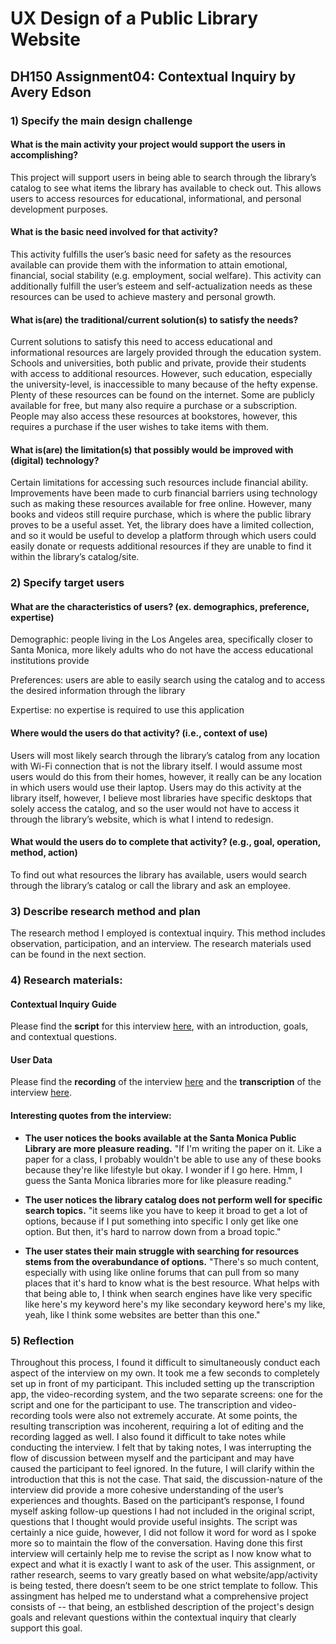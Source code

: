 # UX Design of a Public Library Website 

## DH150 Assignment04: Contextual Inquiry by Avery Edson

### 1) Specify the main design challenge

#### What is the main activity your project would support the users in accomplishing?
This project will support users in being able to search through the library’s catalog to see what items the library has available to check out. This allows users to access resources for educational, informational, and personal development purposes.

#### What is the basic need involved for that activity? 
This activity fulfills the user’s basic need for safety as the resources available can provide them with the information to attain emotional, financial, social stability (e.g. employment, social welfare). This activity can additionally fulfill the user’s esteem and self-actualization needs as these resources can be used to achieve mastery and personal growth.

#### What is(are) the traditional/current solution(s) to satisfy the needs?
Current solutions to satisfy this need to access educational and informational resources are largely provided through the education system. Schools and universities, both public and private, provide their students with access to additional resources. However, such education, especially the university-level, is inaccessible to many because of the hefty expense. Plenty of these resources can be found on the internet. Some are publicly available for free, but many also require a purchase or a subscription. People may also access these resources at bookstores, however, this requires a purchase if the user wishes to take items with them.

#### What is(are) the limitation(s) that possibly would be improved with (digital) technology?
Certain limitations for accessing such resources include financial ability. Improvements have been made to curb financial barriers using technology such as making these resources available for free online. However, many books and videos still require purchase, which is where the public library proves to be a useful asset. Yet, the library does have a limited collection, and so it would be useful to develop a platform through which users could easily donate or requests additional resources if they are unable to find it within the library’s catalog/site.

### 2) Specify target users

#### What are the characteristics of users? (ex. demographics, preference, expertise) 
Demographic: people living in the Los Angeles area, specifically closer to Santa Monica, more likely adults who do not have the access educational institutions provide

Preferences: users are able to easily search using the catalog and to access the desired information through the library

Expertise: no expertise is required to use this application

#### Where would the users do that activity? (i.e., context of use)
Users will most likely search through the library’s catalog from any location with Wi-Fi connection that is not the library itself. I would assume most users would do this from their homes, however, it really can be any location in which users would use their laptop. Users may do this activity at the library itself, however, I believe most libraries have specific desktops that solely access the catalog, and so the user would not have to access it through the library’s website, which is what I intend to redesign. 

#### What would the users do to complete that activity? (e.g., goal, operation, method, action)
To find out what resources the library has available, users would search through the library’s catalog or call the library and ask an employee. 

### 3) Describe research method and plan
The research method I employed is contextual inquiry. This method includes observation, participation, and an interview. The research materials used can be found in the next section.

### 4) Research materials:

#### Contextual Inquiry Guide
Please find the **script** for this interview [here](https://docs.google.com/document/d/1eDBNlqgkri3PVL32RvST1tFikwtDXpVBQSXWEW9VVZo/edit?usp=sharing), with an introduction, goals, and contextual questions.

#### User Data
Please find the **recording** of the interview [here](https://drive.google.com/file/d/1WFmHFBdvqGjrx02sZok4uWyatxnvzWwp/view?usp=sharing) and the **transcription** of the interview [here](https://drive.google.com/file/d/1h5HI9TaPO7ZF6qi10AxLUBNqHVPe3Hsm/view?usp=sharing).

#### Interesting quotes from the interview:

* **The user notices the books available at the Santa Monica Public Library are more pleasure reading.** "If I'm writing the paper on it. Like a paper for a class, I probably wouldn't be able to use any of these books because they're like lifestyle but okay. I wonder if I go here. Hmm, I guess the Santa Monica libraries more for like pleasure reading."

* **The user notices the library catalog does not perform well for specific search topics.** "it seems like you have to keep it broad to get a lot of options, because if I put something into specific I only get like one option. But then, it's hard to narrow down from a broad topic."

* **The user states their main struggle with searching for resources stems from the overabundance of options.** "There's so much content, especially with using like online forums that can pull from so many places that it's hard to know what is the best resource. What helps with that being able to, I think when search engines have like very specific like here's my keyword here's my like secondary keyword here's my like, yeah, like I think some websites are better than this one."

### 5) Reflection

Throughout this process, I found it difficult to simultaneously conduct each aspect of the interview on my own. It took me a few seconds to completely set up in front of my participant. This included setting up the transcription app, the video-recording system, and the two separate screens: one for the script and one for the participant to use. The transcription and video-recording tools were also not extremely accurate. At some points, the resulting transcription was incoherent, requiring a lot of editing and the recording lagged as well. I also found it difficult to take notes while conducting the interview. I felt that by taking notes, I was interrupting the flow of discussion between myself and the participant and may have caused the participant to feel ignored. In the future, I will clarify within the introduction that this is not the case. That said, the discussion-nature of the interview did provide a more cohesive understanding of the user’s experiences and thoughts. Based on the participant’s response, I found myself asking follow-up questions I had not included in the original script, questions that I thought would provide useful insights. The script was certainly a nice guide, however, I did not follow it word for word as I spoke more so to maintain the flow of the conversation. Having done this first interview will certainly help me to revise the script as I now know what to expect and what it is exactly I want to ask of the user. This assignment, or rather research, seems to vary greatly based on what website/app/activity is being tested, there doesn’t seem to be one strict template to follow. This assingment has helped me to understand what a comprehensive project consists of -- that being, an estblished description of the project's design goals and relevant questions within the contextual inquiry that clearly support this goal.


